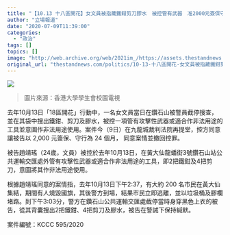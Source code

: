 ```yaml
---
title: "【10.13 十八區開花】女文員被指藏鐵鉗剪刀膠水　被控管有武器　准2000元簽保守行為2年"
author: "立場報道"
date: "2020-07-09T11:39:00"
categories:
  - "政治"
tags: []
topics: []
image: "http://web.archive.org/web/2021im_/https://assets.thestandnews.com/media/photos/Layer200_Yqs3c.png"
original_url: "thestandnews.com/politics/10-13-十八區開花-女文員被指藏鐵鉗剪刀膠水-被控管有武器-准2000元簽保守行為2年"
---
```

![](http://web.archive.org/web/2021im_/https://assets.thestandnews.com/media/photos/Layer200_Yqs3c.png)
> 圖片來源：香港大學學生會校園電視

去年10月13日「18區開花」行動中，一名女文員當日在鑽石山被警員截停搜查，並在其袋中搜出鐵鉗、剪刀及膠水，被控一項管有攻擊性武器或適合作非法用途的工具並意圖作非法用途使用。案件今（9日）在九龍城裁判法院再提堂，控方同意讓被告以 2,000 元簽保、守行為 24 個月， 同意案情並撤回控罪。

被告趙靖瑤（24歲，文員）被控於去年10月13日，在黃大仙龍蟠街3號鑽石山站公共運輸交匯處外管有攻擊性武器或適合作非法用途的工具，即2把鐵鉗及4把剪刀，意圖將其作非法用途使用。

根據趙靖瑤同意的案情指，去年10月13日下午2:37，有大約 200 名市民在黃大仙集結，期間有人燒毀國旗，其後警方到場，結果市民立即逃離，並以垃圾桶及膠欄堵路。到下午3:03分，警方在鑽石山公共運輸交匯處截停當時身穿黑色上衣的被告，從其背囊搜出2把鐵鉗、4把剪刀及膠水，被告在警誡下保持緘默。

案件編號：KCCC 595/2020